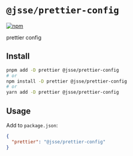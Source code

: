 # `@jsse/prettier-config`

[![npm](https://img.shields.io/npm/v/@jsse/prettier-config.svg)](https://npmjs.com/package/@jsse/prettier-config)

prettier config

## Install

```bash
pnpm add -D prettier @jsse/prettier-config
# or
npm install -D prettier @jsse/prettier-config
# or
yarn add -D prettier @jsse/prettier-config
```

## Usage

Add to `package.json`:

```json
{
  "prettier": "@jsse/prettier-config"
}
```
